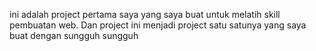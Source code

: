 ini adalah project pertama saya yang saya buat untuk melatih skill pembuatan web. Dan project ini menjadi project satu satunya yang saya buat dengan sungguh sungguh
